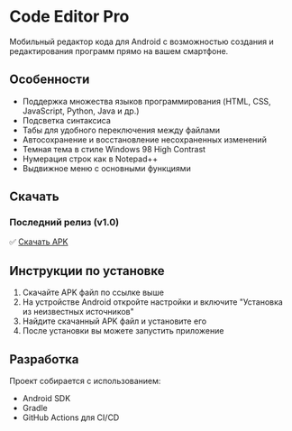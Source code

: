 # Code Editor Pro

Мобильный редактор кода для Android с возможностью создания и редактирования программ прямо на вашем смартфоне.

## Особенности

- Поддержка множества языков программирования (HTML, CSS, JavaScript, Python, Java и др.)
- Подсветка синтаксиса
- Табы для удобного переключения между файлами
- Автосохранение и восстановление несохраненных изменений
- Темная тема в стиле Windows 98 High Contrast
- Нумерация строк как в Notepad++
- Выдвижное меню с основными функциями

## Скачать

### Последний релиз (v1.0)

✅ [Скачать APK](https://github.com/hxjdjkzfh/CodeEditorPro/releases/download/v1.0.202504181334-final/code-editor-final.apk)

## Инструкции по установке

1. Скачайте APK файл по ссылке выше
2. На устройстве Android откройте настройки и включите "Установка из неизвестных источников"
3. Найдите скачанный APK файл и установите его
4. После установки вы можете запустить приложение

## Разработка

Проект собирается с использованием:
- Android SDK
- Gradle
- GitHub Actions для CI/CD
